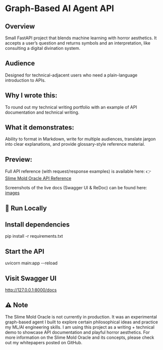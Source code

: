 # Graph-Based AI Agent API

## Overview
Small FastAPI project that blends machine learning with horror aesthetics. It accepts a user’s question and returns symbols and an interpretation, like consulting a digital divination system.

## Audience
Designed for technical-adjacent users who need a plain-language introduction to APIs.

## Why I wrote this: 
To round out my technical writing portfolio with an example of API documentation and technical writing.

## What it demonstrates: 
Ability to format in Markdown, write for multiple audiences, translate jargon into clear explanations, and provide glossary-style reference material.

## Preview:  

Full API reference (with request/response examples) is available here:
👉 [Slime Mold Oracle API Reference](docs/API_reference.md)

Screenshots of the live docs (Swagger UI & ReDoc) can be found here: [images](docs/images)

## 🧪 Run Locally

## Install dependencies
pip install -r requirements.txt

## Start the API
uvicorn main:app --reload

## Visit Swagger UI
http://127.0.0.1:8000/docs

## ⚠️ Note  
The Slime Mold Oracle is not currently in production. It was an experimental graph-based agent I built to explore certain philosophical ideas and practice my ML/AI engineering skills. I am using this project as a writing + technical demo to showcase API documentation and playful horror aesthetics. For more information on the Slime Mold Oracle and its concepts, please check out my whitepapers posted on GitHub.
